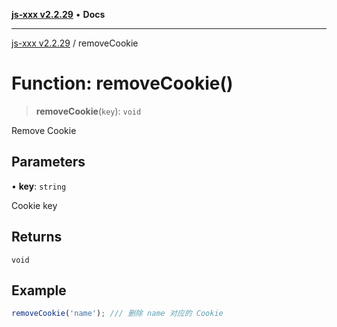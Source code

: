 [**js-xxx v2.2.29**](../README.md) • **Docs**

***

[js-xxx v2.2.29](../README.md) / removeCookie

# Function: removeCookie()

> **removeCookie**(`key`): `void`

Remove Cookie

## Parameters

• **key**: `string`

Cookie key

## Returns

`void`

## Example

```ts
removeCookie('name'); /// 删除 name 对应的 Cookie
```
